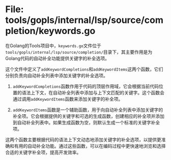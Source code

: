 # File: tools/gopls/internal/lsp/source/completion/keywords.go

在Golang的Tools项目中，`keywords.go`文件位于`tools/gopls/internal/lsp/source/completion/`目录下，其主要作用是为Golang代码的自动补全功能提供关键字的补全选项。

这个文件中定义了`addKeywordCompletions`和`addKeywordItems`这两个函数，它们分别负责向自动补全列表中添加关键字的补全选项。

1. `addKeywordCompletions`函数作用于代码的顶层作用域，它会根据当前代码位置的语法上下文，在自动补全列表中添加与上下文匹配的关键字。这个函数会通过调用`addKeywordItems`函数来添加关键字的补全项。

2. `addKeywordItems`函数是一个辅助函数，用于向自动补全列表中添加关键字的补全项。它会根据提供的关键字和可选的生成函数，创建相应的补全项并添加到自动补全列表中。如果生成函数为空，则默认生成一个标准的关键字补全项。

这两个函数主要根据代码的语法上下文动态地添加关键字的补全选项，以提供更准确和有用的自动补全功能。通过这些函数，可以在编码过程中更快速地浏览和选择合适的关键字补全项，提高开发效率。

